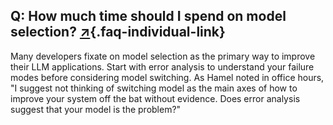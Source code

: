 ## Q: How much time should I spend on model selection? [↗](/blog/posts/evals-faq/how-much-time-should-i-spend-on-model-selection.html){.faq-individual-link}

Many developers fixate on model selection as the primary way to improve their LLM applications. Start with error analysis to understand your failure modes before considering model switching. As Hamel noted in office hours, "I suggest not thinking of switching model as the main axes of how to improve your system off the bat without evidence. Does error analysis suggest that your model is the problem?"